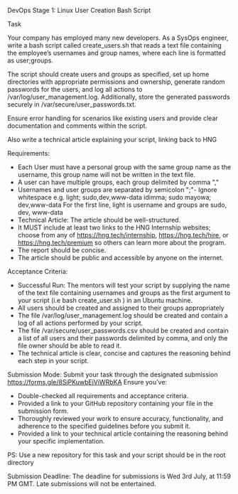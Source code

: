 DevOps Stage 1: Linux User Creation Bash Script

Task

Your company has employed many new developers. As a SysOps engineer, write a bash script called create_users.sh that reads a text file containing the employee’s usernames and group names, where each line is formatted as user;groups.

The script should create users and groups as specified, set up home directories with appropriate permissions and ownership, generate random passwords for the users, and log all actions to /var/log/user_management.log. Additionally, store the generated passwords securely in /var/secure/user_passwords.txt.

Ensure error handling for scenarios like existing users and provide clear documentation and comments within the script.

Also write a technical article explaining your script, linking back to HNG

Requirements:
- Each User must have a personal group with the same group name as the username, this group name will not be written in the text file.
- A user can have multiple groups, each group delimited by comma ","
- Usernames and user groups are separated by semicolon ";"- Ignore whitespace
e.g.
light; sudo,dev,www-data
idimma; sudo
mayowa; dev,www-data
For the first line, light is username and groups are sudo, dev, www-data
- Technical Article: The article should be well-structured.
- It MUST include at least two links to the HNG Internship websites; choose from any of https://hng.tech/internship, https://hng.tech/hire, or https://hng.tech/premium so others can learn more about the program.
- The report should be concise.
- The article should be public and accessible by anyone on the internet.

Acceptance Criteria:
- Successful Run: The mentors will test your script by supplying the name of the text file containing usernames and groups as the first argument to your script (i.e bash create_user.sh <name-of-text-file> ) in an Ubuntu machine.
- All users should be created and assigned to their groups appropriately
- The file /var/log/user_management.log should be created and contain a log of all actions performed by your script.
- The file /var/secure/user_passwords.csv should be created and contain a list of all users and their passwords delimited by comma, and only the file owner should be able to read it.
- The technical article is clear, concise and captures the reasoning behind each step in your script.

Submission Mode:
Submit your task through the designated submission https://forms.gle/8SiPKuwbEjViWRbKA Ensure you’ve:
- Double-checked all requirements and acceptance criteria.
- Provided a link to your GitHub repository containing your file in the submission form.
- Thoroughly reviewed your work to ensure accuracy, functionality, and adherence to the specified guidelines before you submit it.
- Provided a link to your technical article containing the reasoning behind your specific implementation.

PS:
Use a new repository for this task and your script should be in the root directory

Submission Deadline:
The deadline for submissions is Wed 3rd July, at 11:59 PM GMT. Late submissions will not be entertained.
